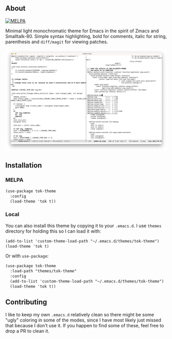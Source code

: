 ## About

[![MELPA](https://melpa.org/packages/tok-theme-badge.svg)](https://melpa.org/#/tok-theme)

Minimal light monochromatic theme for Emacs in the spirit of Zmacs and
Smalltalk-80. Simple syntax highlighting, bold for comments, italic
for string, parenthesis and `diff/magit` for viewing patches.

![Screenshot of the theme](/screenshot.png)

## Installation

### MELPA

``` elisp
(use-package tok-theme
  :config
  (load-theme 'tok t))
```

### Local

You can also install this theme by copying it to your `.emacs.d`. I
use `themes` directory for holding this so I can load it with:

``` elisp
(add-to-list 'custom-theme-load-path "~/.emacs.d/themes/tok-theme")
(load-theme 'tok t)
```

Or with `use-package`:

``` elisp
(use-package tok-theme
  :load-path "themes/tok-theme"
  :config
  (add-to-list 'custom-theme-load-path "~/.emacs.d/themes/tok-theme")
  (load-theme 'tok t))
```

## Contributing

I like to keep my own `.emacs.d` relatively clean so there might be
some "ugly" coloring in some of the modes, since I have most likely
just missed that because I don't use it. If you happen to find some of
these, feel free to drop a PR to clean it.
